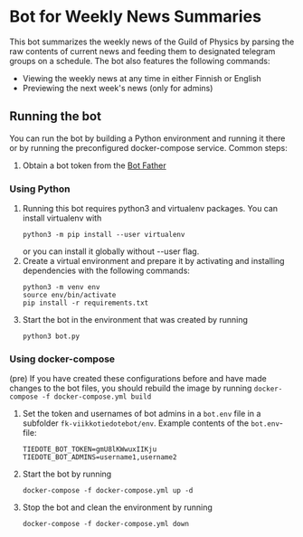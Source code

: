 # Bot for Weekly News Summaries
This bot summarizes the weekly news of the Guild of Physics by parsing the raw contents of current news and feeding them to designated telegram groups on a schedule.
The bot also features the following commands:
- Viewing the weekly news at any time in either Finnish or English
- Previewing the next week's news (only for admins)

## Running the bot
You can run the bot by building a Python environment and running it there or by running the preconfigured docker-compose service.
Common steps:
1. Obtain a bot token from the [Bot Father](https://t.me/botfather)

### Using Python
1. Running this bot requires python3 and virtualenv packages. You can install virtualenv with
    ```commandline
    python3 -m pip install --user virtualenv
    ```
    or you can install it globally without --user flag. 
2. Create a virtual environment and prepare it by activating and installing dependencies with the following commands:
    ```commandline
    python3 -m venv env
    source env/bin/activate
    pip install -r requirements.txt
    ```
3. Start the bot in the environment that was created by running
    ```commandline
    python3 bot.py
    ```

### Using docker-compose
(pre) If you have created these configurations before and have made changes to the bot files, you should rebuild the image by running 
    ```
    docker-compose -f docker-compose.yml build
    ```

1. Set the token and usernames of bot admins in a `bot.env` file in a subfolder `fk-viikkotiedotebot/env`.
Example contents of the `bot.env`-file:
    ```commandline
    TIEDOTE_BOT_TOKEN=gmU8lKWwuxIIKju
    TIEDOTE_BOT_ADMINS=username1,username2
    ```
2. Start the bot by running
    ```commandline
    docker-compose -f docker-compose.yml up -d
    ```
   
3. Stop the bot and clean the environment by running
    ```commandline
    docker-compose -f docker-compose.yml down
    ```


